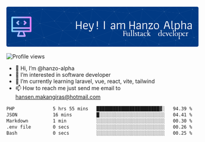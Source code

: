 ![Header](./github-header-image.png)

![Profile views](https://gpvc.arturio.dev/hanzo-alpha)

- 👋 Hi, I’m @hanzo-alpha
- 👀 I’m interested in software developer
- 🌱 I’m currently learning laravel, vue, react, vite, tailwind
- 📫 How to reach me just send me email to hansen.makangiras@hotmail.com 

<!---
hanzo-alpha/hanzo-alpha is a ✨ special ✨ repository because its `README.md` (this file) appears on your GitHub profile.
You can click the Preview link to take a look at your changes.
--->

<!--START_SECTION:waka-->

```text
PHP              5 hrs 55 mins   ███████████████████████▓░   94.39 %
JSON             16 mins         █░░░░░░░░░░░░░░░░░░░░░░░░   04.41 %
Markdown         1 min           ░░░░░░░░░░░░░░░░░░░░░░░░░   00.30 %
.env file        0 secs          ░░░░░░░░░░░░░░░░░░░░░░░░░   00.26 %
Bash             0 secs          ░░░░░░░░░░░░░░░░░░░░░░░░░   00.25 %
```

<!--END_SECTION:waka-->
